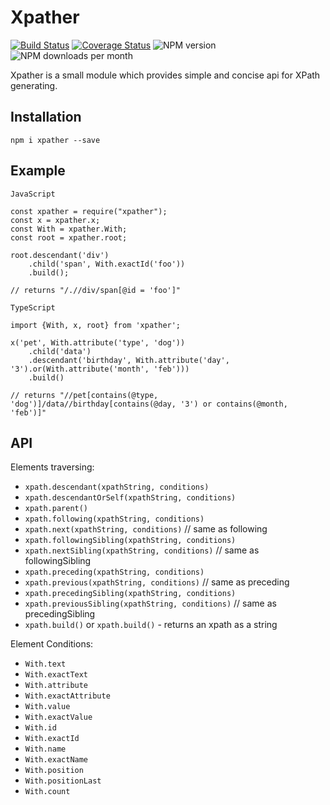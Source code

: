 # Xpather

[![Build Status](https://travis-ci.com/KnowledgeExpert/xpather.svg?branch=master)](https://travis-ci.com/KnowledgeExpert/xpather)
[![Coverage Status](https://coveralls.io/repos/github/KnowledgeExpert/xpather/badge.svg?branch=master)](https://coveralls.io/github/KnowledgeExpert/xpather?branch=master)
![NPM version](https://img.shields.io/npm/v/npm.svg)
![NPM downloads per month](https://img.shields.io/npm/dm/selenidejs.svg)


Xpather is a small module which provides simple and concise api for XPath generating.

## Installation

`npm i xpather --save`

## Example

`JavaScript`
```
const xpather = require("xpather");
const x = xpather.x;
const With = xpather.With;
const root = xpather.root;

root.descendant('div')
    .child('span', With.exactId('foo'))
    .build();

// returns "/.//div/span[@id = 'foo']"
```

`TypeScript`
```
import {With, x, root} from 'xpather';

x('pet', With.attribute('type', 'dog'))
    .child('data')
    .descendant('birthday', With.attribute('day', '3').or(With.attribute('month', 'feb')))
    .build()

// returns "//pet[contains(@type, 'dog')]/data//birthday[contains(@day, '3') or contains(@month, 'feb')]"
```

## API

Elements traversing:
 - `xpath.descendant(xpathString, conditions)`
 - `xpath.descendantOrSelf(xpathString, conditions)`
 - `xpath.parent()`
 - `xpath.following(xpathString, conditions)`
 - `xpath.next(xpathString, conditions)` // same as following
 - `xpath.followingSibling(xpathString, conditions)`
 - `xpath.nextSibling(xpathString, conditions)` // same as followingSibling
 - `xpath.preceding(xpathString, conditions)`
 - `xpath.previous(xpathString, conditions)` // same as preceding
 - `xpath.precedingSibling(xpathString, conditions)`
 - `xpath.previousSibling(xpathString, conditions)` // same as precedingSibling
 - `xpath.build()` or `xpath.build()` - returns an xpath as a string

Element Conditions:
 - `With.text`
 - `With.exactText`
 - `With.attribute`
 - `With.exactAttribute`
 - `With.value`
 - `With.exactValue`
 - `With.id`
 - `With.exactId`
 - `With.name`
 - `With.exactName`
 - `With.position`
 - `With.positionLast`
 - `With.count`
